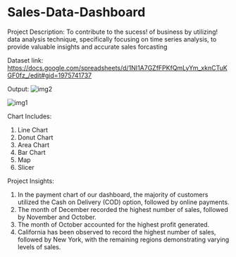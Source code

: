 # Sales-Data-Dashboard

Project Description:
To contribute to the sucess!
 of business by utilizing!
 data analysis technique, specifically focusing on time series analysis, to provide valuable insights and accurate sales forcasting


Dataset link: https://docs.google.com/spreadsheets/d/1NI1A7GZfFPKfQmLyYm_xknCTuKGF0fz_/edit#gid=1975741737

Output:
![img2](https://github.com/VanshC12/Sales-data-dashboard/assets/95523213/40b95853-51e2-415c-a34b-46dc30472855)








![img1](https://github.com/VanshC12/Sales-data-dashboard/assets/95523213/dff96788-5744-4453-af5d-b038f89d49db)








Chart Includes:

1. Line Chart
2. Donut Chart
3. Area Chart
4. Bar Chart
5. Map
6. Slicer
   
Project Insights:
1. In the payment chart of our dashboard, the majority of customers utilized the Cash on Delivery (COD) option, followed by online payments.
2. The month of December recorded the highest number of sales, followed by November and October.
3. The month of October accounted for the highest profit generated.
4. California has been observed to record the highest number of sales, followed by New York, with the remaining regions demonstrating varying levels of sales.

